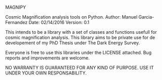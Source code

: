 MAGNIPY

Cosmic Magnification analysis tools on Python.
Author: Manuel Garcia-Fernandez
Date: 02/14/2016
Version: 0.1

This intends to be a library with a set of classes and functions usefull for cosmic magnification analysis.
This library aims to be private use for de developement of my PhD Thesis under The Dark Energy Survey.

Everyone is free to use this libraries under the LICENSE attached.
Bug reports and improvements are welcome.

NO WARRANTY IS GUARANTEED FOR ANY KIND OF PURPOSE.
USE IT UNDER YOUR OWN RESPONSABILITY.
